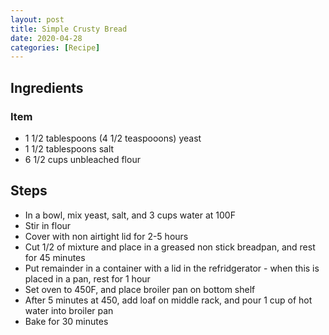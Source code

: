 ```yaml
---
layout: post
title: Simple Crusty Bread
date: 2020-04-28
categories: [Recipe]
---
```


## Ingredients

### Item

* 1 1/2 tablespoons (4 1/2 teaspooons) yeast
* 1 1/2 tablespoons salt
* 6 1/2 cups unbleached flour

## Steps

- In a bowl, mix yeast, salt, and 3 cups water at 100F
- Stir in flour
- Cover with non airtight lid for 2-5 hours
- Cut 1/2 of mixture and place in a greased non stick breadpan, and rest for 45 minutes
- Put remainder in a container with a lid in the refridgerator - when this is placed in a pan, rest for 1 hour
- Set oven to 450F, and place broiler pan on bottom shelf
- After 5 minutes at 450, add loaf on middle rack, and pour 1 cup of hot water into broiler pan
- Bake for 30 minutes

